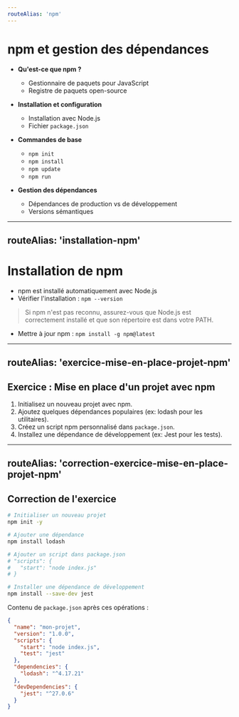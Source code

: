 ```yaml
---
routeAlias: 'npm'
---
```


# npm et gestion des dépendances

- **Qu'est-ce que npm ?**
  - Gestionnaire de paquets pour JavaScript
  - Registre de paquets open-source

- **Installation et configuration**
  - Installation avec Node.js
  - Fichier `package.json`

- **Commandes de base**
  - `npm init`
  - `npm install`
  - `npm update`
  - `npm run`

- **Gestion des dépendances**
  - Dépendances de production vs de développement
  - Versions sémantiques

---
routeAlias: 'installation-npm'
---

# Installation de npm

- npm est installé automatiquement avec Node.js
- Vérifier l'installation : `npm --version`

> Si npm n'est pas reconnu, assurez-vous que Node.js est correctement installé et que son répertoire est dans votre PATH.

- Mettre à jour npm : `npm install -g npm@latest`

---
routeAlias: 'exercice-mise-en-place-projet-npm'
---

## Exercice : Mise en place d'un projet avec npm

1. Initialisez un nouveau projet avec npm.
2. Ajoutez quelques dépendances populaires (ex: lodash pour les utilitaires).
3. Créez un script npm personnalisé dans `package.json`.
4. Installez une dépendance de développement (ex: Jest pour les tests).

---
routeAlias: 'correction-exercice-mise-en-place-projet-npm'
---

## Correction de l'exercice

```bash
# Initialiser un nouveau projet
npm init -y

# Ajouter une dépendance
npm install lodash

# Ajouter un script dans package.json
# "scripts": {
#   "start": "node index.js"
# }

# Installer une dépendance de développement
npm install --save-dev jest
```

Contenu de `package.json` après ces opérations :

```json
{
  "name": "mon-projet",
  "version": "1.0.0",
  "scripts": {
    "start": "node index.js",
    "test": "jest"
  },
  "dependencies": {
    "lodash": "^4.17.21"
  },
  "devDependencies": {
    "jest": "^27.0.6"
  }
}
```
